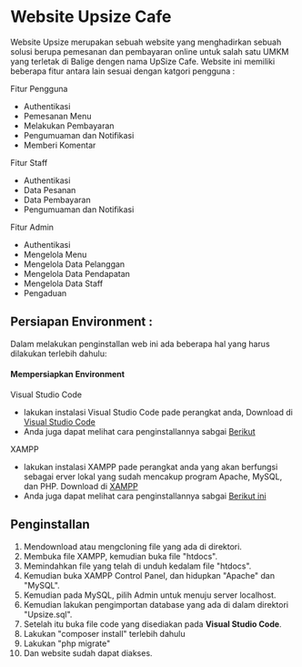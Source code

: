 <h1>Website Upsize Cafe</h1>

Website Upsize merupakan sebuah website yang menghadirkan sebuah solusi berupa pemesanan dan pembayaran online untuk salah satu UMKM yang terletak di Balige dengen nama UpSize Cafe. Website ini memiliki beberapa fitur antara lain sesuai dengan katgori pengguna :

<p>Fitur Pengguna</p>
<ul>
    <li>Authentikasi</li>
    <li>Pemesanan Menu</li>
    <li>Melakukan Pembayaran</li>
    <li>Pengumuaman dan Notifikasi</li>
    <li>Memberi Komentar</li>
</ul>
<p>Fitur Staff</p>
<ul>
    <li>Authentikasi</li>
    <li>Data Pesanan</li>
    <li>Data Pembayaran</li>
    <li>Pengumuaman dan Notifikasi</li>
</ul>
<p>Fitur Admin</p>
<ul>
    <li>Authentikasi</li>
    <li>Mengelola Menu</li>
    <li>Mengelola Data Pelanggan</li>
    <li>Mengelola Data Pendapatan</li>
    <li>Mengelola Data Staff</li>
    <li>Pengaduan</li>
</ul>

## Persiapan Environment :
Dalam melakukan penginstallan web ini ada beberapa hal yang harus dilakukan terlebih dahulu:
<h4>Mempersiapkan Environment</h4>
<p>Visual Studio Code</p>
<ul>
    <li>lakukan instalasi Visual Studio Code pade perangkat anda, Download di <a href="https://code.visualstudio.com/download">Visual Studio Code</a></li>
    <li>Anda juga dapat melihat cara penginstallannya sabgai <a href="https://www.belajarisme.com/tutorial/install-vscode/">Berikut</a></li>
</ul>
<p>XAMPP</p>
<ul>
    <li>lakukan instalasi XAMPP pade perangkat anda yang akan berfungsi sebagai erver lokal yang sudah mencakup program Apache, MySQL, dan PHP. Download di <a href="https://code.visualstudio.com/download">XAMPP</a></li>
    <li>Anda juga dapat melihat cara penginstallannya sabgai <a href="https://www.codepolitan.com/blog/mengenal-xampp-dan-cara-install-xampp-di-windows/">Berikut ini</a></li>
</ul>

## Penginstallan
<ol>
    <li>Mendownload atau mengcloning file yang ada di direktori.</li>
    <li>Membuka file XAMPP, kemudian buka file "htdocs".</li>
    <li>Memindahkan file yang telah di unduh kedalam file "htdocs".</li>
    <li>Kemudian buka XAMPP Control Panel, dan hidupkan "Apache" dan "MySQL".</li>
    <li>Kemudian pada MySQL, pilih Admin untuk menuju server localhost.</li>
    <li>Kemudian lakukan pengimportan database yang ada di dalam direktori "Upsize.sql".</li>
    <li>Setelah itu buka file code yang disediakan pada <b>Visual Studio Code</b>.</li>
    <li>Lakukan "composer install" terlebih dahulu</li>
    <li>Lakukan "php migrate"</li>
    <li>Dan website sudah dapat diakses.</li>
</ol>
